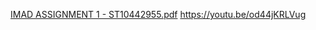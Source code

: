[IMAD ASSIGNMENT 1 - ST10442955.pdf](https://github.com/joshuarp17/AgeApp/files/14764823/IMAD.ASSIGNMENT.1.-.ST10442955.pdf)
https://youtu.be/od44jKRLVug
